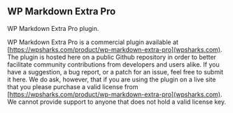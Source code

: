 ## WP Markdown Extra Pro

WP Markdown Extra Pro plugin.

WP Markdown Extra Pro is a commercial plugin available at [https://wpsharks.com/product/wp-markdown-extra-pro](wpsharks.com). The plugin is hosted here on a public Github repository in order to better facilitate community contributions from developers and users alike. If you have a suggestion, a bug report, or a patch for an issue, feel free to submit it here. We do ask, however, that if you are using the plugin on a live site that you please purchase a valid license from [https://wpsharks.com/product/wp-markdown-extra-pro](wpsharks.com). We cannot provide support to anyone that does not hold a valid license key.
